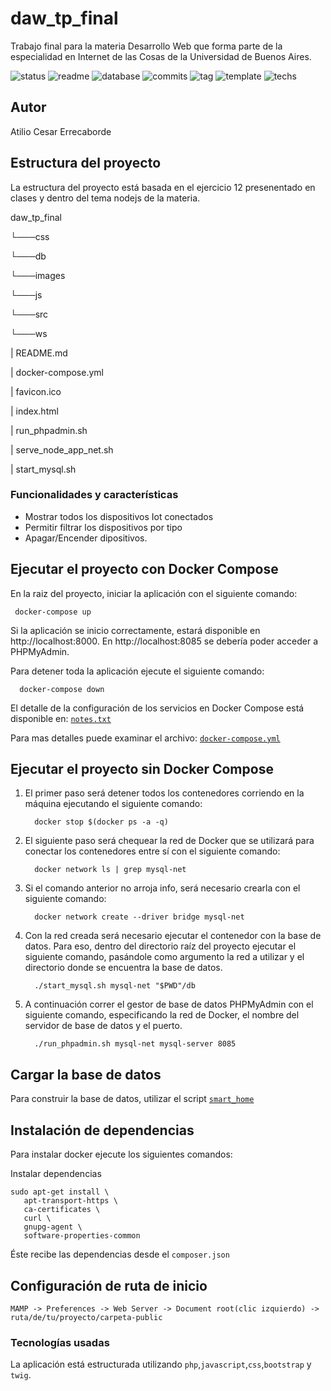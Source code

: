 # daw_tp_final
Trabajo final para la materia Desarrollo Web que forma parte de la especialidad en Internet de las Cosas de la Universidad de Buenos Aires.

![status](https://img.shields.io/badge/status-running-green.svg?colorB=00C106) ![readme](https://img.shields.io/badge/readme-OK-green.svg?colorB=00C106) ![database](https://img.shields.io/badge/database-OK-green.svg?colorB=00C106) ![commits](https://img.shields.io/badge/commits-26-blue.svg) ![tag](https://img.shields.io/badge/tag-v0.3-orange.svg)
![template](https://img.shields.io/badge/template-twig-yellow.svg) ![techs](https://img.shields.io/badge/techs-javascript—php—css—bootstrap-yellow.svg)

## Autor
Atilio Cesar Errecaborde

## Estructura del proyecto
La estructura del proyecto está basada en el ejercicio 12 presenentado en clases y dentro del tema nodejs de la materia. 

daw_tp_final

  └───css
  
  └───db
  
  └───images
  
  └───js
  
  └───src
  
  └───ws
  
  | README.md
  
  | docker-compose.yml
  
  | favicon.ico
  
  | index.html
  
  | run_phpadmin.sh
  
  | serve_node_app_net.sh
  
  | start_mysql.sh


### Funcionalidades y características
- Mostrar todos los dispositivos Iot conectados
- Permitir filtrar los dispositivos por tipo
- Apagar/Encender dipositivos.


## Ejecutar el proyecto con Docker Compose

  En la raiz del proyecto, iniciar la aplicación con el siguiente comando:

     docker-compose up
  
  Si la aplicación se inicio correctamente, estará disponible en http://localhost:8000.
  En http://localhost:8085 se debería poder acceder a PHPMyAdmin.

  Para detener toda la aplicación ejecute el siguiente comando:

      docker-compose down 
  
  
  El detalle de la configuración de los servicios en Docker Compose está disponible en:
  [`notes.txt`](https://github.com/atilioe101/daw_tp_final/blob/master/doc/notes.txt)


  Para mas detalles puede examinar el archivo:
  [`docker-compose.yml`](https://github.com/atilioe101/daw_tp_final/blob/master/docker-compose.yml)
  
  
## Ejecutar el proyecto sin Docker Compose  

  1.  El primer paso será detener todos los contenedores corriendo en la máquina ejecutando 
      el siguiente comando:

            docker stop $(docker ps -a -q)
      
  2.  El siguiente paso será chequear la red de Docker que se utilizará para conectar los
      contenedores entre sí con el siguiente comando:

            docker network ls | grep mysql-net
        
  3.  Si el comando anterior no arroja info, será necesario crearla con el siguiente comando:

            docker network create --driver bridge mysql-net
      
  4.  Con la red creada será necesario ejecutar el contenedor con la base de datos. Para eso,
      dentro del directorio raíz del proyecto ejecutar el siguiente comando, pasándole como
      argumento la red a utilizar y el directorio donde se encuentra la base de datos.

            ./start_mysql.sh mysql-net "$PWD"/db
      
  5.  A continuación correr el gestor de base de datos PHPMyAdmin con el siguiente comando,
      especificando la red de Docker, el nombre del servidor de base de datos y el puerto.

            ./run_phpadmin.sh mysql-net mysql-server 8085
      

## Cargar la base de datos

Para construir la base de datos, 
utilizar el script [`smart_home`](https://github.com/atilioe101/daw_tp_final/blob/master/db/dumps/smart_home.sql)

## Instalación de dependencias
Para instalar docker ejecute los siguientes comandos:

Instalar dependencias
```
sudo apt-get install \
   apt-transport-https \
   ca-certificates \
   curl \
   gnupg-agent \
   software-properties-common
```

Éste recibe las dependencias desde el `composer.json`

## Configuración de ruta de inicio

```
MAMP -> Preferences -> Web Server -> Document root(clic izquierdo) -> ruta/de/tu/proyecto/carpeta-public
```

### Tecnologías usadas

La aplicación está estructurada utilizando
`php`,`javascript`,`css`,`bootstrap` y `twig`.